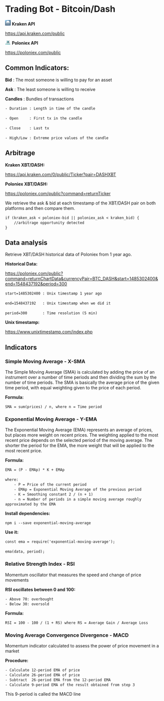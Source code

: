 # Trading Bot - Bitcoin/Dash

<div>
    <img src="image\kraken.jpg" alt="kraken-logo" width="18"/>
    <b>Kraken API</b>
</div>

https://api.kraken.com/public

<div>
    <img src="image\poloniex.jpg" alt="kraken-logo" width="18"/>
    <b>Poloniex API</b>
</div>

https://poloniex.com/public

## Common Indicators:

**Bid** : The most someone is willing to pay for an asset

**Ask** : The least someone is willing to receive

**Candles** : Bundles of transactions

    - Duration : Length in time of the candle

    - Open     : First tx in the candle

    - Close    : Last tx

    - High/Low : Extreme price values of the candle

## Arbitrage

**Kraken XBT/DASH:**

https://api.kraken.com/0/public/Ticker?pair=DASHXBT

**Poloniex XBT/DASH:**

https://poloniex.com/public?command=returnTicker

We retrieve the ask & bid at each timestamp of the XBT/DASH pair on both platforms
and then compare them.

    if (kraken_ask < poloniex-bid || poloniex_ask < kraken_bid) {
        //arbitrage opportunity detected
    }

## Data analysis

Retrieve XBT/DASH historical data of Poloniex from 1 year ago.

**Historical Data:**

https://poloniex.com/public?command=returnChartData&currencyPair=BTC_DASH&start=1485302400&end=1548437192&period=300

    start=1485302400 : Unix timestamp 1 year ago

    end=1548437192   : Unix timestamp when we did it

    period=300       : Time resolution (5 min)

**Unix timestamp:**

https://www.unixtimestamp.com/index.php

## Indicators

### Simple Moving Average - X-SMA

The Simple Moving Average (SMA) is calculated by adding the price of an instrument over a number of time periods and then dividing the sum by the number of time periods. The SMA is basically the average price of the given time period, with equal weighting given to the price of each period.

**Formula:**

    SMA = sum(prices) / n, where n = Time period

### Exponential Moving Average - Y-EMA

The Exponential Moving Average (EMA) represents an average of prices, but places more weight on recent prices. The weighting applied to the most recent price depends on the selected period of the moving average. The shorter the period for the EMA, the more weight that will be applied to the most recent price.

**Formula:**

    EMA = (P - EMAp) * K + EMAp

    where:
        - P = Price of the current period
        - EMAp = Exponential Moving Average of the previous period
        - K = Smoothing constant 2 / (n + 1)
        - n = Number of periods in a simple moving average roughly approximated by the EMA

**Install dependencies:**

    npm i --save exponential-moving-average

**Use it:**

    const ema = require('exponential-moving-average');

    ema(data, period);

### Relative Strength Index - RSI

Momentum oscillator that measures the speed and change of price movements

**RSI oscillates between 0 and 100:**

    - Above 70: overbought
    - Below 30: oversold

**Formula:**

    RSI = 100 - 100 / (1 + RS) where RS = Average Gain / Average Loss

### Moving Average Convergence Divergence - MACD

Momentum indicator calculated to assess the power of price movement in a market

**Procedure:**

    - Calculate 12-period EMA of price
    - Calculate 26-period EMA of price
    - Subtract  26-period EMA from the 12-period EMA
    - Calculate 9-period EMA of the result obtained from step 3

This 9-period is called the MACD line